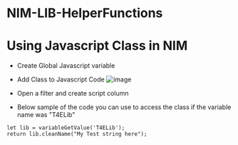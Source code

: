# NIM-LIB-HelperFunctions

# Using Javascript Class in NIM
- Create Global Javascript variable
- Add Class to Javascript Code
    ![image](https://github.com/Tools4ever-NIM/NIM-LIB-HelperFunctions/assets/24281600/5cce9618-a727-40d9-915e-2905bf2082f7)

- Open a filter and create script column
- Below sample of the code you can use to access the class if the variable name was "T4ELib"


```
let lib = variableGetValue('T4ELib');
return lib.cleanName("My Test string here");
```
